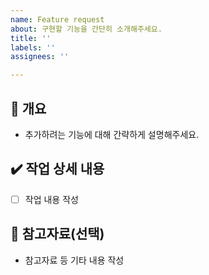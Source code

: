 ```yaml
---
name: Feature request
about: 구현할 기능을 간단히 소개해주세요.
title: ''
labels: ''
assignees: ''

---
```


## 📝 개요
- 추가하려는 기능에 대해 간략하게 설명해주세요.

## ✔️ 작업 상세 내용
- [ ] 작업 내용 작성

## 🔗 참고자료(선택)
- 참고자료 등 기타 내용 작성

